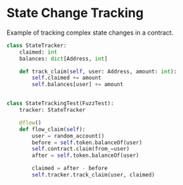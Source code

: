 # State Change Tracking

Example of tracking complex state changes in a contract.

```python
class StateTracker:
    claimed: int
    balances: dict[Address, int]

    def track_claim(self, user: Address, amount: int):
        self.claimed += amount
        self.balances[user] += amount


class StateTrackingTest(FuzzTest):
    tracker: StateTracker

    @flow()
    def flow_claim(self):
        user = random_account()
        before = self.token.balanceOf(user)
        self.contract.claim(from_=user)
        after = self.token.balanceOf(user)

        claimed = after - before
        self.tracker.track_claim(user, claimed)
```